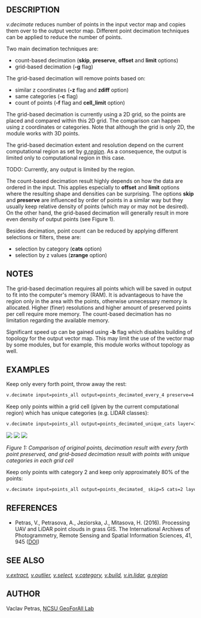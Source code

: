 ## DESCRIPTION

*v.decimate* reduces number of points in the input vector map and copies
them over to the output vector map. Different point decimation
techniques can be applied to reduce the number of points.

Two main decimation techniques are:

- count-based decimation (**skip**, **preserve**, **offset** and
  **limit** options)
- grid-based decimation (**-g** flag)

The grid-based decimation will remove points based on:

- similar z coordinates (**-z** flag and **zdiff** option)
- same categories (**-c** flag)
- count of points (**-f** flag and **cell_limit** option)

The grid-based decimation is currently using a 2D grid, so the points
are placed and compared within this 2D grid. The comparison can happen
using z coordinates or categories. Note that although the grid is only
2D, the module works with 3D points.

The grid-based decimation extent and resolution depend on the current
computational region as set by *[g.region](g.region.md)*. As a
consequence, the output is limited only to computational region in this
case.

TODO: Currently, any output is limited by the region.

The count-based decimation result highly depends on how the data are
ordered in the input. This applies especially to **offset** and
**limit** options where the resulting shape and densities can be
surprising. The options **skip** and **preserve** are influenced by
order of points in a similar way but they usually keep relative density
of points (which may or may not be desired). On the other hand, the
grid-based decimation will generally result in more even density of
output points (see Figure 1).

Besides decimation, point count can be reduced by applying different
selections or filters, these are:

- selection by category (**cats** option)
- selection by z values (**zrange** option)

## NOTES

The grid-based decimation requires all points which will be saved in
output to fit into the computer's memory (RAM). It is advantageous to
have the region only in the area with the points, otherwise unnecessary
memory is allocated. Higher (finer) resolutions and higher amount of
preserved points per cell require more memory. The count-based
decimation has no limitation regarding the available memory.

Significant speed up can be gained using **-b** flag which disables
building of topology for the output vector map. This may limit the use
of the vector map by some modules, but for example, this module works
without topology as well.

## EXAMPLES

Keep only every forth point, throw away the rest:

```bash
v.decimate input=points_all output=points_decimated_every_4 preserve=4
```

Keep only points within a grid cell (given by the current computational
region) which has unique categories (e.g. LIDAR classes):

```bash
v.decimate input=points_all output=points_decimated_unique_cats layer=1 -g -c
```

![](v_decimate_original.png) ![](v_decimate_count.png)
![](v_decimate_grid_cat.png)

*Figure 1: Comparison of original points, decimation result with every
forth point preserved, and grid-based decimation result with points with
unique categories in each grid cell*

Keep only points with category 2 and keep only approximately 80% of the
points:

```bash
v.decimate input=points_all output=points_decimated_ skip=5 cats=2 layer=1
```

## REFERENCES

- Petras, V., Petrasova, A., Jeziorska, J., Mitasova, H. (2016).
  Processing UAV and LiDAR point clouds in grass GIS. The International
  Archives of Photogrammetry, Remote Sensing and Spatial Information
  Sciences, 41, 945
  ([DOI](https://doi.org/10.5194/isprsarchives-XLI-B7-945-2016))

## SEE ALSO

*[v.extract](v.extract.md), [v.outlier](v.outlier.md),
[v.select](v.select.md), [v.category](v.category.md),
[v.build](v.build.md), [v.in.lidar](v.in.lidar.md),
[g.region](g.region.md)*

## AUTHOR

Vaclav Petras, [NCSU GeoForAll
Lab](https://geospatial.ncsu.edu/geoforall/)
